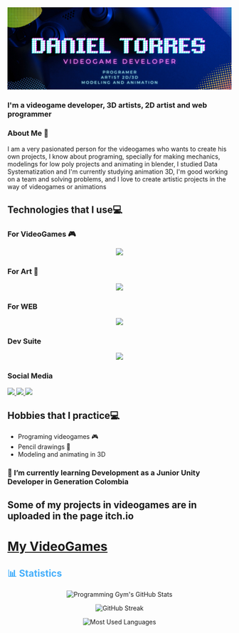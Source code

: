<img src="https://raw.githubusercontent.com/DanndxFull/DanndxFull/main/VideoGame%20Developer.png"/>

### I'm a videogame developer, 3D artists, 2D artist and web programmer

### About Me 🧔
I am a very pasionated person for the videogames who wants to create his own projects, I know about programing, specially for making mechanics, modelings for low poly projects and animating in blender, I studied Data Systematization and I'm currently studying animation 3D, I'm good working on a team and solving problems, and I love to create artistic projects in the way of videogames or animations

## Technologies that I use💻
<h3> For VideoGames 🎮</h3>
  <p align="center">
  <a href="https://skillicons.dev">
    <img src="https://skillicons.dev/icons?i=git,github,cs,unity" width="300"/>
  </a>
</p>
<h3> For Art 🎨</h3>
  <p align="center">
  <a href="https://skillicons.dev">
    <img src="https://skillicons.dev/icons?i=blender" width="100"/>
  </a>
</p>
<h3> For WEB</h3>
  <p align="center">
  <a href="https://skillicons.dev">
    <img src="https://skillicons.dev/icons?i=html,bootstrap,css,figma,heroku,java,mysql,postgres" width="500"/>
  </a>
</p>
<h3> Dev Suite</h3>
  <p align="center">
  <a href="https://skillicons.dev">
    <img src="https://skillicons.dev/icons?i=vscode,visualstudio" width="200"/>
  </a>
</p>
<h3> Social Media</h3>
<a href="https://www.instagram.com/danndxfull/?hl=en">
    <img src="https://skillicons.dev/icons?i=instagram" />
</a>
<a href="https://twitter.com/DanndxFull">
    <img src="https://skillicons.dev/icons?i=twitter" />
</a>
<a href="https://www.linkedin.com/in/daniel-torres-05147323b/">
    <img src="https://skillicons.dev/icons?i=linkedin" />
</a>

## Hobbies that I practice💻
* Programing videogames 🎮
* Pencil drawings 🎨
* Modeling and animating in 3D

### 🌱 I’m currently learning Development as a Junior Unity Developer in Generation Colombia


## Some of my projects in videogames are in uploaded in the page itch.io 
<h1><a href="https://danndxfull.itch.io">My VideoGames</a></h1>

<h2 style="color: #44AEFB">📊 Statistics</h2>

<div class="stats" align="center">

![Programming Gym's GitHub Stats]( https://github-readme-stats-git-masterrstaa-rickstaa.vercel.app/api?username=DanndxFull&hide=stars&count_private=true&show_icons=true&theme=algolia&border_radius=20)

![GitHub Streak](https://streak-stats.demolab.com/?user=DanndxFull&count_private=true&theme=algolia&border_radius=20)

![Most Used Languages]( https://github-readme-stats-git-masterrstaa-rickstaa.vercel.app/api/top-langs/?username=DanndxFull&layout=compact&show_icons=true&theme=algolia&border_radius=20)
</div>
<!--
**DanndxFull/DanndxFull** is a ✨ _special_ ✨ repository because its `README.md` (this file) appears on your GitHub profile.

Here are some ideas to get you started:

- 🔭 I’m currently working on ...
- 🌱 I’m currently learning ...
- 👯 I’m looking to collaborate on ...
- 🤔 I’m looking for help with ...
- 💬 Ask me about ...
- 📫 How to reach me: ...
- 😄 Pronouns: ...
- ⚡ Fun fact: ...
-->
